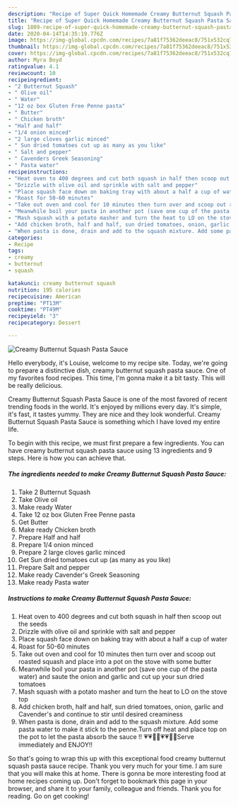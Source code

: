 ```yaml
---
description: "Recipe of Super Quick Homemade Creamy Butternut Squash Pasta Sauce"
title: "Recipe of Super Quick Homemade Creamy Butternut Squash Pasta Sauce"
slug: 1809-recipe-of-super-quick-homemade-creamy-butternut-squash-pasta-sauce
date: 2020-04-14T14:35:19.776Z
image: https://img-global.cpcdn.com/recipes/7a81f75362deeac8/751x532cq70/creamy-butternut-squash-pasta-sauce-recipe-main-photo.jpg
thumbnail: https://img-global.cpcdn.com/recipes/7a81f75362deeac8/751x532cq70/creamy-butternut-squash-pasta-sauce-recipe-main-photo.jpg
cover: https://img-global.cpcdn.com/recipes/7a81f75362deeac8/751x532cq70/creamy-butternut-squash-pasta-sauce-recipe-main-photo.jpg
author: Myra Boyd
ratingvalue: 4.1
reviewcount: 10
recipeingredient:
- "2 Butternut Squash"
- " Olive oil"
- " Water"
- "12 oz box Gluten Free Penne pasta"
- " Butter"
- " Chicken broth"
- "Half and half"
- "1/4 onion minced"
- "2 large cloves garlic minced"
- " Sun dried tomatoes cut up as many as you like"
- " Salt and pepper"
- " Cavenders Greek Seasoning"
- " Pasta water"
recipeinstructions:
- "Heat oven to 400 degrees and cut both squash in half then scoop out the seeds"
- "Drizzle with olive oil and sprinkle with salt and pepper"
- "Place squash face down on baking tray with about a half a cup of water"
- "Roast for 50-60 minutes"
- "Take out oven and cool for 10 minutes then turn over and scoop out roasted squash and place into a pot on the stove with some butter"
- "Meanwhile boil your pasta in another pot (save one cup of the pasta water) and saute the onion and garlic and cut up your sun dried tomatoes"
- "Mash squash with a potato masher and turn the heat to LO on the stove top"
- "Add chicken broth, half and half, sun dried tomatoes, onion, garlic and Cavender&#39;s and continue to stir until desired creaminess"
- "When pasta is done, drain and add to the squash mixture. Add some pasta water to make it stick to the penne.Turn off heat and place top on the pot to let the pasta absorb the sauce !! 💗💗💋😘💗💗😋😋Serve immediately and ENJOY!!"
categories:
- Recipe
tags:
- creamy
- butternut
- squash

katakunci: creamy butternut squash 
nutrition: 195 calories
recipecuisine: American
preptime: "PT13M"
cooktime: "PT49M"
recipeyield: "3"
recipecategory: Dessert

---
```



![Creamy Butternut Squash Pasta Sauce](https://img-global.cpcdn.com/recipes/7a81f75362deeac8/751x532cq70/creamy-butternut-squash-pasta-sauce-recipe-main-photo.jpg)

Hello everybody, it's Louise, welcome to my recipe site. Today, we're going to prepare a distinctive dish, creamy butternut squash pasta sauce. One of my favorites food recipes. This time, I'm gonna make it a bit tasty. This will be really delicious.



Creamy Butternut Squash Pasta Sauce is one of the most favored of recent trending foods in the world. It's enjoyed by millions every day. It's simple, it's fast, it tastes yummy. They are nice and they look wonderful. Creamy Butternut Squash Pasta Sauce is something which I have loved my entire life.


To begin with this recipe, we must first prepare a few ingredients. You can have creamy butternut squash pasta sauce using 13 ingredients and 9 steps. Here is how you can achieve that.

<!--inarticleads1-->

##### The ingredients needed to make Creamy Butternut Squash Pasta Sauce:

1. Take 2 Butternut Squash
1. Take  Olive oil
1. Make ready  Water
1. Take 12 oz box Gluten Free Penne pasta
1. Get  Butter
1. Make ready  Chicken broth
1. Prepare Half and half
1. Prepare 1/4 onion minced
1. Prepare 2 large cloves garlic minced
1. Get  Sun dried tomatoes cut up (as many as you like)
1. Prepare  Salt and pepper
1. Make ready  Cavender&#39;s Greek Seasoning
1. Make ready  Pasta water




<!--inarticleads2-->

##### Instructions to make Creamy Butternut Squash Pasta Sauce:

1. Heat oven to 400 degrees and cut both squash in half then scoop out the seeds
1. Drizzle with olive oil and sprinkle with salt and pepper
1. Place squash face down on baking tray with about a half a cup of water
1. Roast for 50-60 minutes
1. Take out oven and cool for 10 minutes then turn over and scoop out roasted squash and place into a pot on the stove with some butter
1. Meanwhile boil your pasta in another pot (save one cup of the pasta water) and saute the onion and garlic and cut up your sun dried tomatoes
1. Mash squash with a potato masher and turn the heat to LO on the stove top
1. Add chicken broth, half and half, sun dried tomatoes, onion, garlic and Cavender&#39;s and continue to stir until desired creaminess
1. When pasta is done, drain and add to the squash mixture. Add some pasta water to make it stick to the penne.Turn off heat and place top on the pot to let the pasta absorb the sauce !! 💗💗💋😘💗💗😋😋Serve immediately and ENJOY!!




So that's going to wrap this up with this exceptional food creamy butternut squash pasta sauce recipe. Thank you very much for your time. I am sure that you will make this at home. There is gonna be more interesting food at home recipes coming up. Don't forget to bookmark this page in your browser, and share it to your family, colleague and friends. Thank you for reading. Go on get cooking!
